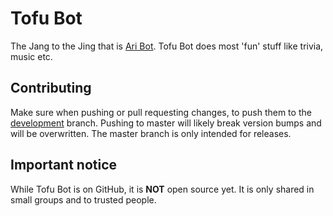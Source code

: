 # Tofu Bot
The Jang to the Jing that is [Ari Bot](https://github.com/TeraBaito/jaidens-discord-utilities).
Tofu Bot does most 'fun' stuff like trivia, music etc.

## Contributing
Make sure when pushing or pull requesting changes, to push them to the [development](https://github.com/MaxTechnics/Tofu-Bot/tree/development) branch. Pushing to master will likely break version bumps and will be overwritten. The master branch is only intended for releases.

## Important notice
While Tofu Bot is on GitHub, it is **NOT** open source yet. It is only shared in small groups and to trusted people.
